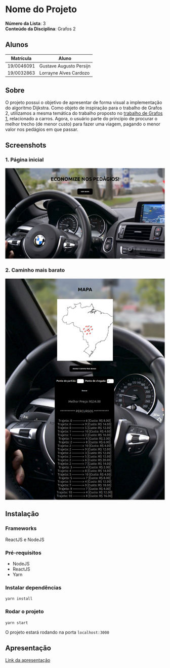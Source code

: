 # Nome do Projeto

**Número da Lista**: 3<br>
**Conteúdo da Disciplina**: Grafos 2<br>

## Alunos

| Matrícula  | Aluno                   |
| ---------- | ----------------------- |
| 19/0046091 | Gustave Augusto Persijn |
| 19/0032863 | Lorrayne Alves Cardozo  |

## Sobre

O projeto possui o objetivo de apresentar de forma visual a implementação do algoritmo Dijkstra. Como objeto de inspiração para o trabalho de Grafos 2, utilizamos a mesma temática do trabalho proposto no [trabalho de Grafos 1](https://github.com/projeto-de-algoritmos/Grafos1_Fipe), relacionado a carros. Agora, o usuário parte do princípio de procurar o melhor trecho (de menor custo) para fazer uma viagem, pagando o menor valor nos pedágios em que passar.

## Screenshots
### 1. Página inicial
![Home](./public/img/home.png)

### 2. Caminho mais barato
![Search](./public/img/search.png)


## Instalação

### Frameworks 
ReactJS e NodeJS

### Pré-requisitos

* NodeJS
* ReactJS
* Yarn

### Instalar dependências
```
yarn install
```

### Rodar o projeto
```
yarn start
```
O projeto estará rodando na porta ```localhost:3000```

## Apresentação

[Link da apresentação](https://youtu.be/h_rSjBCdKHc)